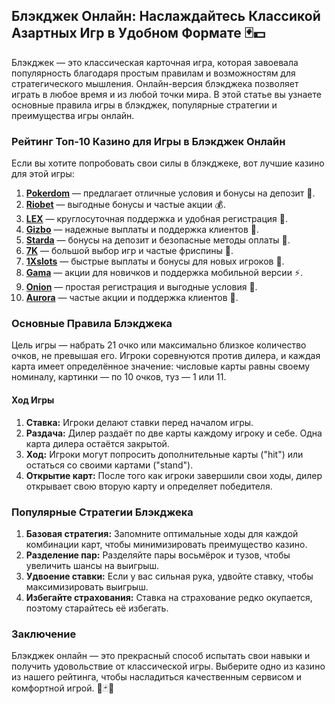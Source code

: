 ## Блэкджек Онлайн: Наслаждайтесь Классикой Азартных Игр в Удобном Формате 🃏💵

Блэкджек — это классическая карточная игра, которая завоевала популярность благодаря простым правилам и возможностям для стратегического мышления. Онлайн-версия блэкджека позволяет играть в любое время и из любой точки мира. В этой статье вы узнаете основные правила игры в блэкджек, популярные стратегии и преимущества игры онлайн.

### Рейтинг Топ-10 Казино для Игры в Блэкджек Онлайн

Если вы хотите попробовать свои силы в блэкджеке, вот лучшие казино для этой игры:

1. **[Pokerdom](https://brandplay.link/4k77v2yx)** — предлагает отличные условия и бонусы на депозит 🎲.
2. **[Riobet](https://brandplay.link/7xBLTPyj)** — выгодные бонусы и частые акции 💰.
3. **[LEX](https://brandplay.link/zW4hdDFV)** — круглосуточная поддержка и удобная регистрация 🎉.
4. **[Gizbo](https://brandplay.link/bprXw4YV)** — надежные выплаты и поддержка клиентов 🎁.
5. **[Starda](https://brandplay.link/fB7xwRFL)** — бонусы на депозит и безопасные методы оплаты 🎈.
6. **[7K](https://brandplay.link/BvQyFShp)** — большой выбор игр и частые фриспины 🎯.
7. **[1Xslots](https://brandplay.link/hSB1khtr)** — быстрые выплаты и бонусы для новых игроков 🌟.
8. **[Gama](https://brandplay.link/j6NMKsDz)** — акции для новичков и поддержка мобильной версии ⚡.
9. **[Onion](https://brandplay.link/zBGRVpQ9)** — простая регистрация и выгодные условия 🎰.
10. **[Aurora](https://10trafic-stat2.com/click/668546556bcc6313411604bd/6766/13032/subaccount)** — частые акции и поддержка клиентов 💎.

### Основные Правила Блэкджека

Цель игры — набрать 21 очко или максимально близкое количество очков, не превышая его. Игроки соревнуются против дилера, и каждая карта имеет определённое значение: числовые карты равны своему номиналу, картинки — по 10 очков, туз — 1 или 11.

#### Ход Игры

1. **Ставка:** Игроки делают ставки перед началом игры.
2. **Раздача:** Дилер раздаёт по две карты каждому игроку и себе. Одна карта дилера остаётся закрытой.
3. **Ход:** Игроки могут попросить дополнительные карты ("hit") или остаться со своими картами ("stand").
4. **Открытие карт:** После того как игроки завершили свои ходы, дилер открывает свою вторую карту и определяет победителя.

### Популярные Стратегии Блэкджека

1. **Базовая стратегия:** Запомните оптимальные ходы для каждой комбинации карт, чтобы минимизировать преимущество казино.
2. **Разделение пар:** Разделяйте пары восьмёрок и тузов, чтобы увеличить шансы на выигрыш.
3. **Удвоение ставки:** Если у вас сильная рука, удвойте ставку, чтобы максимизировать выигрыш.
4. **Избегайте страхования:** Ставка на страхование редко окупается, поэтому старайтесь её избегать.

### Заключение

Блэкджек онлайн — это прекрасный способ испытать свои навыки и получить удовольствие от классической игры. Выберите одно из казино из нашего рейтинга, чтобы насладиться качественным сервисом и комфортной игрой. 🎉🃏💸

